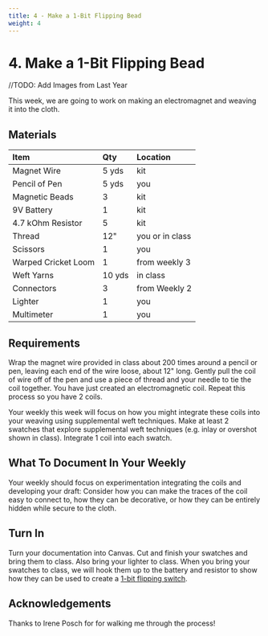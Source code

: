 ```yaml
---
title: 4 - Make a 1-Bit Flipping Bead
weight: 4
---
```

# 4. Make a 1-Bit Flipping Bead

//TODO: Add Images from Last Year

This week, we are going to work on making an electromagnet and weaving it into the cloth. 

## Materials
| Item | Qty  | Location
| :--- | :--- | :-- |
| Magnet Wire | 5 yds | kit
| Pencil of Pen | 5 yds | you
| Magnetic Beads | 3 | kit
| 9V Battery | 1 | kit
| 4.7 kOhm Resistor | 5 | kit
| Thread | 12" | you or in class
| Scissors | 1 | you
| Warped Cricket Loom | 1 | from weekly 3
| Weft Yarns | 10 yds | in class
| Connectors | 3 | from Weekly 2
| Lighter | 1 | you
| Multimeter | 1 | you

## Requirements
Wrap the magnet wire provided in class about 200 times around a pencil or pen, leaving each end of the wire loose, about 12" long. Gently pull the coil of wire off of the pen and use a piece of thread and your needle to tie the coil together.  You have just created an electromagnetic coil. Repeat this process so you have 2 coils. 

Your weekly this week will focus on how you might integrate these coils into your weaving using supplemental weft techniques. Make at least 2 swatches that explore supplemental weft techniques (e.g. inlay or overshot shown in class). Integrate 1 coil into each swatch. 

## What To Document In Your Weekly
Your weekly should focus on experimentation integrating the coils and developing your draft: Consider how you can make the traces of the coil easy to connect to, how they can be decorative, or how they can be entirely hidden while secure to the cloth. 

## Turn In
Turn your documentation into Canvas. Cut and finish your swatches and bring them to class. Also bring your lighter to class. When you bring your swatches to class, we will hook them up to the battery and resistor to show how they can be used to create a [1-bit flipping switch](https://ireneposch.net/1-bit-textile/). 

## Acknowledgements

Thanks to Irene Posch for for walking me through the process!


